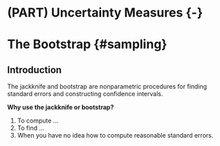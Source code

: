 # (PART) Uncertainty Measures {-} 

# The Bootstrap {#sampling}


## Introduction

The jackknife and bootstrap are nonparametric procedures for finding standard errors
and constructing confidence intervals.

**Why use the jackknife or bootstrap?**

1. To compute ...
1. To find ...
1. When you have no idea how to compute reasonable standard errors.







